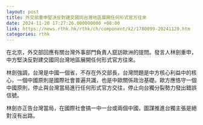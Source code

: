 ```yaml
---
layout: post
title: 外交部重申堅決反對建交國同台灣地區展開任何形式官方往來
date: 2024-11-20 17:27:26.000000000 +08:00
link: https://news.rthk.hk/rthk/ch/component/k2/1780099-20241120.htm
categories: rthk
---
```


在北京，外交部回應有關台灣外事部門負責人竄訪歐洲的提問。發言人林劍重申，中方堅決反對建交國同台灣地區展開任何形式官方往來。

林劍強調，台灣是中國一個省，不存在外交部長，台灣問題是中方核心利益中的核心，一個中國原則是國際社會普遍共識，也是中歐關係政治基礎。歐方應恪守一個中國原則，停止與台灣當局進行任何形式官方交往，停止向台獨分裂勢力發出錯誤信號。

林劍亦正告台灣當局，在國際社會搞一中一台或兩個中國，圖謀推進台獨主張是絕對沒有出路。
